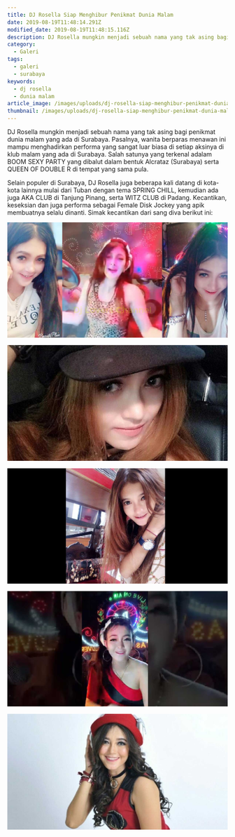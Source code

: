 ```yaml
---
title: DJ Rosella Siap Menghibur Penikmat Dunia Malam
date: 2019-08-19T11:48:14.291Z
modified_date: 2019-08-19T11:48:15.116Z
description: DJ Rosella mungkin menjadi sebuah nama yang tak asing bagi penikmat dunia malam yang ada di Surabaya. Pasalnya, wanita berparas menawan ini mampu menghadirkan.
category:
  - Galeri
tags:
  - galeri
  - surabaya
keywords:
  - dj rosella
  - dunia malam
article_image: /images/uploads/dj-rosella-siap-menghibur-penikmat-dunia-malam-3.jpg
thumbnail: /images/uploads/dj-rosella-siap-menghibur-penikmat-dunia-malam-3-009.jpg
---
```

DJ Rosella mungkin menjadi sebuah nama yang tak asing bagi penikmat dunia malam yang ada di Surabaya. Pasalnya, wanita berparas menawan ini mampu menghadirkan performa yang sangat luar biasa di setiap aksinya di klub malam yang ada di Surabaya. Salah satunya yang terkenal adalam BOOM SEXY PARTY yang dibalut dalam bentuk Alcrataz (Surabaya) serta QUEEN OF DOUBLE R di tempat yang sama pula.

Selain populer di Surabaya, DJ Rosella juga beberapa kali datang di kota-kota lainnya mulai dari Tuban dengan tema SPRING CHILL, kemudian ada juga AKA CLUB di Tanjung Pinang, serta WITZ CLUB di Padang. Kecantikan, keseksian dan juga performa sebagai Female Disk Jockey yang apik membuatnya selalu dinanti. Simak kecantikan dari sang diva berikut ini:

![DJ Rosella Siap Menghibur Penikmat Dunia Malam](/images/uploads/dj-rosella-siap-menghibur-penikmat-dunia-malam-1.jpg)

![DJ Rosella Siap Menghibur Penikmat Dunia Malam](/images/uploads/dj-rosella-siap-menghibur-penikmat-dunia-malam-2.jpg)

![DJ Rosella Siap Menghibur Penikmat Dunia Malam](/images/uploads/dj-rosella-siap-menghibur-penikmat-dunia-malam-5.jpg)

![DJ Rosella Siap Menghibur Penikmat Dunia Malam](/images/uploads/dj-rosella-siap-menghibur-penikmat-dunia-malam-4.jpg)

![DJ Rosella Siap Menghibur Penikmat Dunia Malam](/images/uploads/dj-rosella-siap-menghibur-penikmat-dunia-malam-3.jpg)
